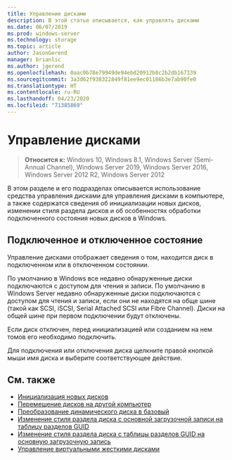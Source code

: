 ```yaml
---
title: Управление дисками
description: В этой статье описывается, как управлять дисками
ms.date: 06/07/2019
ms.prod: windows-server
ms.technology: storage
ms.topic: article
author: JasonGerend
manager: brianlic
ms.author: jgerend
ms.openlocfilehash: 0aac0b78e79949de94ebd20912b8c2b2db167339
ms.sourcegitcommit: 3a3d62f938322849f81ee9ec01186b3e7ab90fe0
ms.translationtype: HT
ms.contentlocale: ru-RU
ms.lasthandoff: 04/23/2020
ms.locfileid: "71385869"
---
```

# <a name="manage-disks"></a>Управление дисками

> **Относится к:** Windows 10, Windows 8.1, Windows Server (Semi-Annual Channel), Windows Server 2019, Windows Server 2016, Windows Server 2012 R2, Windows Server 2012

В этом разделе и его подразделах описывается использование средства управления дисками для управления дисками в компьютере, а также содержатся сведения об инициализации новых дисков, изменении стиля раздела дисков и об особенностях обработки подключенного состояния новых дисков в Windows.

## <a name="online-and-offline-status"></a>Подключенное и отключенное состояние

Управление дисками отображает сведения о том, находится диск в подключенном или в отключенном состоянии.

По умолчанию в Windows все недавно обнаруженные диски подключаются с доступом для чтения и записи. По умолчанию в Windows Server недавно обнаруженные диски подключаются с доступом для чтения и записи, если они не находятся на обще шине (такой как SCSI, iSCSI, Serial Attached SCSI или Fibre Channel). Диски на общей шине при первом подключении будут отключены.

Если диск отключен, перед инициализацией или созданием на нем томов его необходимо подключить.

Для подключения или отключения диска щелкните правой кнопкой мыши имя диска и выберите соответствующее действие.

## <a name="see-also"></a>См. также

-   [Инициализация новых дисков](initialize-new-disks.md)
-   [Перемещение дисков на другой компьютер](move-disks-to-another-computer.md)
-   [Преобразование динамического диска в базовый](change-a-dynamic-disk-back-to-a-basic-disk.md)
-   [Изменение стиля раздела диска с основной загрузочной записи на таблицу разделов GUID](change-an-mbr-disk-into-a-gpt-disk.md)
-   [Изменение стиля раздела диска с таблицы разделов GUID на основную загрузочную запись](change-a-gpt-disk-into-an-mbr-disk.md)
-   [Управление виртуальными жесткими дисками](manage-virtual-hard-disks.md)